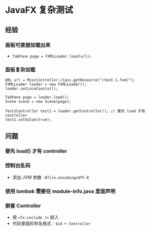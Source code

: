 # JavaFX 复杂测试

## 经验
### 面板可直接加载出来 
- `TabPane page = FXMLLoader.load(url);`

### 面板复杂加载
```jshelllanguage
URL url = MiscController.class.getResource("/test-1.fxml");
FXMLLoader loader = new FXMLLoader();
loader.setLocation(url);

TabPane page = loader.load();
Scene scene = new Scene(page);

Test1Controller test1 = loader.getController(); // 要先 load 才有 controller
test1.setValue(true);
``` 

## 问题
### 要先 load() 才有 controller
### 控制台乱码
- 添加 JVM 参数 `-Dfile.encoding=UTF-8`

### 使用 lombok 需要在 module-info.java 里面声明
### 嵌套 Controller
- 用 `<fx:include />` 嵌入
- 代码里面的命名格式：`$id + Controller`
